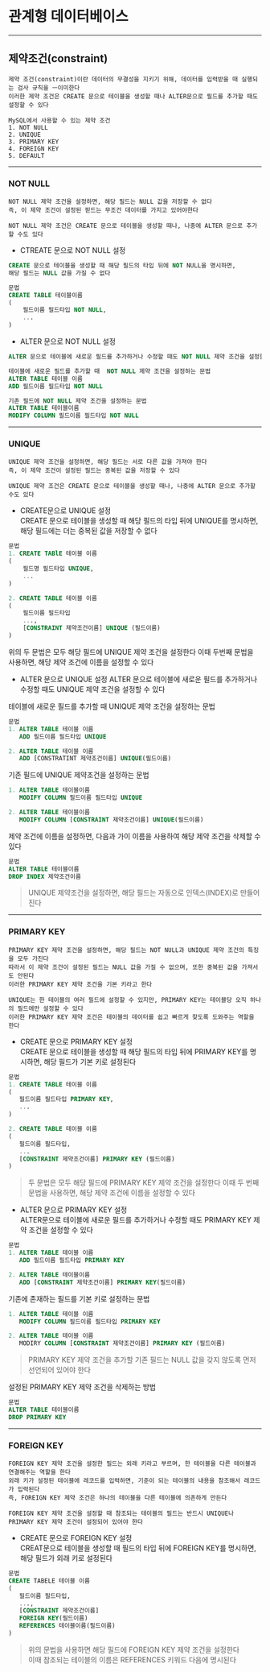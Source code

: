 # 관계형 데이터베이스
---
## 제약조건(constraint)
```
제약 조건(constraint)이란 데이터의 무결성을 지키기 위해, 데이터를 입력받을 때 실행되는 검사 규칙을 ㅡ이미한다
이러한 제약 조건은 CREATE 문으로 테이블을 생성할 때나 ALTER문으로 필드를 추가할 때도 설정할 수 있다

MySQL에서 사용할 수 있는 제약 조건
1. NOT NULL
2. UNIQUE
3. PRIMARY KEY
4. FOREIGN KEY
5. DEFAULT
```
---
### NOT NULL
```
NOT NULL 제약 조건을 설정하면, 해당 필드는 NULL 값을 저장할 수 없다
즉, 이 제약 조건이 설정된 핃드는 무조건 데이터를 가지고 있어야한다

NOT NULL 제약 조건은 CREATE 문으로 테이블을 생성할 때나, 나중에 ALTER 문으로 추가할 수도 있다
```
- CTREATE 문으로 NOT NULL 설정
```SQL
CREATE 문으로 테이블을 생성할 때 해당 필드의 타입 뒤에 NOT NULL을 명시하면,
해당 필드는 NULL 값을 가질 수 없다

문법
CREATE TABLE 테이블이름
(
    필드이름 필드타입 NOT NULL,
    ...
)
```
- ALTER 문으로 NOT NULL 설정
```SQL
ALTER 문으로 테이블에 새로운 필드를 추가하거나 수정할 때도 NOT NULL 제약 조건을 설정할 수 있다

테이블에 새로운 필드를 추가할 때  NOT NULL 제약 조건을 설정하는 문법
ALTER TABLE 테이블 이름
ADD 필드이름 필드타입 NOT NULL

기존 필드에 NOT NULL 제약 조건을 설정하는 문법
ALTER TABLE 테이블이름
MODIFY COLUMN 필드이름 필드타입 NOT NULL
```
---
### UNIQUE
```
UNIQUE 제약 조건을 설정하면, 해당 필드는 서로 다른 값을 가져야 한다
즉, 이 제약 조건이 설정된 필드는 중복된 값을 저장할 수 있다

UNIQUE 제약 조건은 CREATE 문으로 테이블을 생성할 때나, 나중에 ALTER 문으로 추가할 수도 있다
```

- CREATE문으로 UNIQUE 설정   
CREATE 문으로 테이블을 생성할 때 해당 필드의 타입 뒤에 UNIQUE를 명시하면, 해당 필드에는 더는 중복된 값을 저장할 수 없다
```SQL
문법
1. CREATE TABlE 테이블 이름
(
    필드명 필드타입 UNIQUE,
    ...
)

2. CREATE TABLE 테이블 이름
(
    필드이름 필드타입
    ...,
    [CONSTRAINT 제약조건이름] UNIQUE (필드이름)
)
```
위의 두 문법은 모두 해당 필드에 UNIQUE 제약 조건을 설정한다
이때 두번째 문법을 사용하면, 해당 제약 조건에 이름을 설정할 수 있다

- ALTER 문으로 UNIQUE 설정
ALTER 문으로 테이블에 새로운 필드를 추가하거나 수정할 때도 UNIQUE 제약 조건을 설정할 수 있다

테이블에 새로운 필드를 추가할 때 UNIQUE 제약 조건을 설정하는 문법
```SQL
문법 
1. ALTER TABLE 테이블 이름
   ADD 필드이름 필드타입 UNIQUE

2. ALTER TABLE 테이블 이름
   ADD [CONSTRATINT 제약조건이름] UNIQUE(필드이름)
```

기존 필드에 UNIQUE 제약조건을 설정하는 문법
```SQL
1. ALTER TABLE 테이블이름
   MODIFY COLUMN 필드이름 필드타입 UNIQUE

2. ALTER TABLE 테이블이름
   MODIFY COLUMN [CONSTRAINT 제약조건이름] UNIQUE(필드이름)
```

제약 조건에 이름을 설정하면, 다음과 가이 이름을 사용하여 해당 제약 조건을 삭제할 수 있다
```SQL
문법
ALTER TABLE 테이블이름
DROP INDEX 제약조건이름
```
> UNIQUE 제약조건을 설정하면, 해당 필드는 자동으로 인덱스(INDEX)로 만들어진다
---
### PRIMARY KEY
```
PRIMARY KEY 제약 조건을 설정하면, 해당 필드는 NOT NULL과 UNIQUE 제약 조건의 특징을 모두 가진다
따라서 이 제약 조건이 설정된 필드는 NULL 값을 가질 수 없으며, 또한 중복된 값을 가져서도 안된다
이러한 PRIMARY KEY 제약 조건을 기본 키라고 한다

UNIQUE는 한 테이블의 여러 필드에 설정할 수 있지만, PRIMARY KEY는 테이블당 오직 하나의 필드에만 설정할 수 있다
이러한 PRIMARY KEY 제약 조건은 테이블의 데이터를 쉽고 빠르게 찾도록 도와주는 역할을 한다
```

- CREATE 문으로 PRIMARY KEY 설정   
CREATE 문으로 테이블을 생성할 때 해당 필드의 타입 뒤에 PRIMARY KEY를 명시하면, 해당 필드가 기본 키로 설정된다
```SQL
문법
1. CREATE TABLE 테이블 이름
(
   필드이름 필드타입 PRIMARY KEY,
   ...
)

2. CREATE TABLE 테이블 이름
(
   필드이름 필드타입,
   ...
   [CONSTRAINT 제약조건이름] PRIMARY KEY (필드이름)
)
```
> 두 문법은 모두 해당 필드에 PRIMARY KEY 제약 조건을 설정한다
이때 두 번째 문법을 사용하면, 해당 제약 조건에 이름을 설정할 수 있다

- ALTER 문으로 PRIMARY KEY 설정   
ALTER문으로 테이블에 새로운 필드를 추가하거나 수정할 때도 PRIMARY KEY 제약 조건을 설정할 수 있다
```SQL
문법
1. ALTER TABLE 테이블 이름
   ADD 필드이름 필드타입 PRIMARY KEY

2. ALTER TABLE 테이블이름
   ADD [CONSTRAINT 제약조건이름] PRIMARY KEY(필드이름)
```
기존에 존재하는 필드를 기본 키로 설정하는 문법
```SQL
1. ALTER TABLE 테이블 이름
   MODIFY COLUMN 필드이름 필드타입 PRIMARY KEY

2. ALTER TABLE 테이블 이름
   MODIRY COLUMN [CONSTRAINT 제약조건이름] PRIMARY KEY (필드이름)
```
> PRIMARY KEY 제약 조건을 추가할 기존 필드는 NULL 값을 갖지 않도록 먼저 선언되어 있어야 한다

설정된 PRIMARY KEY 제약 조건을 삭제하는 방법
```SQL
문법
ALTER TABLE 테이블이름
DROP PRIMARY KEY
```
---
### FOREIGN KEY
```
FOREIGN KEY 제약 조건을 설정한 필드는 외래 키라고 부르며, 한 테이블을 다른 테이블과 연결해주는 역할을 한다
외래 키가 설정된 테이블에 레코드를 입력하면, 기준이 되는 테이블의 내용을 참조해서 레코드가 입력된다
즉, FOREIGN KEY 제약 조건은 하나의 테이블을 다른 테이블에 의존하게 만든다

FOREIGN KEY 제약 조건을 설정할 때 참조되는 테이블의 필드는 반드시 UNIQUE나 PRIMARY KEY 제약 조건이 설정되어 있어야 한다
```
- CREATE 문으로 FOREIGN KEY 설정   
CREAT문으로 테이블을 생성할 때 필드의 타입 뒤에 FOREIGN KEY를 명시하면, 해당 필드가 외래 키로 설정된다
```SQL
문법
CREATE TABELE 테이블 이름
(
   필드이름 필드타입,
   ...,
   [CONSTRAINT 제약조건이름]
   FOREIGN KEY(필드이름)
   REFERENCES 테이블이름(필드이름)
)
```
> 위의 문법을 사용하면 해당 필드에 FOREIGN KEY 제약 조건을 설정한다  
> 이때 참조되는 테이블의 이름은 REFERENCES 키워드 다음에 명시된다